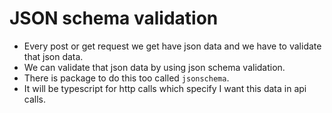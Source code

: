 # JSON schema validation

- Every post or get request we get have json data and we have to validate that json data.
- We can validate that json data by using json schema validation.
- There is package to do this too called `jsonschema`.
- It will be typescript for http calls which specify I want this data in api calls.
